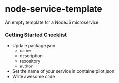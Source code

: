 # node-service-template
An empty template for a NodeJS microservice

### Getting Started Checklist

- Update package.json
  - name
  - description
  - repository
  - author
- Set the name of your service in containerpilot.json
- Write awesome code
